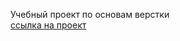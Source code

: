 Учебный проект по основам верстки  
[ссылка на проект](http://layout-designer-project-lvl1.surge.sh/ "http://layout-designer-project-lvl1.surge.sh/")